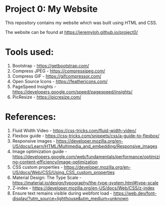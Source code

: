 # Project 0: My Website

This repository contains my website which was built using HTML and CSS.

The website can be found at https://jeremyloh.github.io/project0/

# Tools used:

1. Bootstrap - https://getbootstrap.com/
1. Compress JPEG - https://compressjpeg.com/
1. Compress GIF - https://gifcompressor.com/
1. Open Source Icons - https://feathericons.com/
1. PageSpeed Insights - https://developers.google.com/speed/pagespeed/insights/
1. PicResize - https://picresize.com/

# References:

1. Fluid Width Video - https://css-tricks.com/fluid-width-video/
1. Flexbox guide - https://css-tricks.com/snippets/css/a-guide-to-flexbox/
1. Responsive images - https://developer.mozilla.org/en-US/docs/Learn/HTML/Multimedia_and_embedding/Responsive_images
1. Image optimization guide - https://developers.google.com/web/fundamentals/performance/optimizing-content-efficiency/image-optimization
1. CSS custom properties - https://developer.mozilla.org/en-US/docs/Web/CSS/Using_CSS_custom_properties
1. Material Design: The Type Scale - https://material.io/design/typography/the-type-system.html#type-scale
1. Z-index - https://developer.mozilla.org/en-US/docs/Web/CSS/z-index
1. Ensure text remains visible during webfont load - https://web.dev/font-display/?utm_source=lighthouse&utm_medium=unknown
